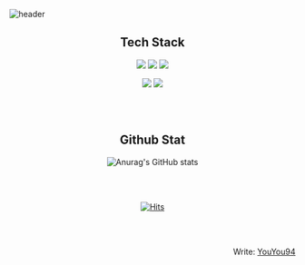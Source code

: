 ![header](https://capsule-render.vercel.app/api?type=Soft&color=FFDEAD&height=100&section=header&text=YouYou94&fontSize=60&&fontColor=FFFAF0&animation=twinkling)

<h2 align="center">Tech Stack</h2>

<p align="center"><img src="https://img.shields.io/badge/HTML5-E34F26?style=flat-square&logo=HTML5&logoColor=white"> <img src="https://img.shields.io/badge/CSS3-1572B6?style=flat-square&logo=CSS3&logoColor=white"> <img src="https://img.shields.io/badge/JavaScript-F7DF1E?style=flat-square&logo=JavaScript&logoColor=black"></p>

<p align="center"><img src="https://img.shields.io/badge/React-39477F?style=flat-square&logo=React&logoColor=white"> <img src="https://img.shields.io/badge/styled--components-DB7093?style=flat-square&logo=styled-components&logoColor=white"></p>

<br>
<br>

<h2 align="center">Github Stat</h2>

<div align="center">
  
  ![Anurag's GitHub stats](https://github-readme-stats.vercel.app/api?username=YouYou94&show_icons=true&theme=react)
  
</div>

<br>
<br>

<div align="center">
  
  [![Hits](https://hits.seeyoufarm.com/api/count/incr/badge.svg?url=https%3A%2F%2Fgithub.com%2FYouYou94&count_bg=%23FF9393&title_bg=%23F3C4C4&icon=opsgenie.svg&icon_color=%23FFFFFF&title=hits&edge_flat=false)](https://github.com/YouYou94)
  
</div>

<br>
<br>

<div align="right">
  
  Write: [YouYou94](https://github.com/YouYou94)
 
</div>
